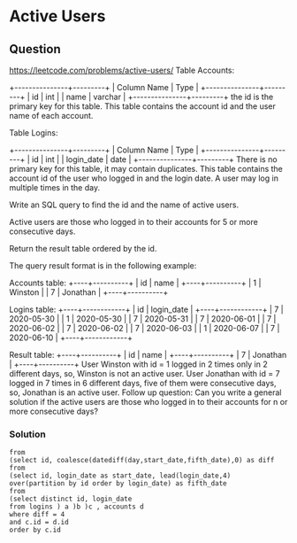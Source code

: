 # Active Users
## Question
https://leetcode.com/problems/active-users/
Table Accounts:

+---------------+---------+
| Column Name   | Type    |
+---------------+---------+
| id            | int     |
| name          | varchar |
+---------------+---------+
the id is the primary key for this table.
This table contains the account id and the user name of each account.
 

Table Logins:

+---------------+---------+
| Column Name   | Type    |
+---------------+---------+
| id            | int     |
| login_date    | date    |
+---------------+---------+
There is no primary key for this table, it may contain duplicates.
This table contains the account id of the user who logged in and the login date. A user may log in multiple times in the day.
 

Write an SQL query to find the id and the name of active users.

Active users are those who logged in to their accounts for 5 or more consecutive days.

Return the result table ordered by the id.

The query result format is in the following example:

Accounts table:
+----+----------+
| id | name     |
+----+----------+
| 1  | Winston  |
| 7  | Jonathan |
+----+----------+

Logins table:
+----+------------+
| id | login_date |
+----+------------+
| 7  | 2020-05-30 |
| 1  | 2020-05-30 |
| 7  | 2020-05-31 |
| 7  | 2020-06-01 |
| 7  | 2020-06-02 |
| 7  | 2020-06-02 |
| 7  | 2020-06-03 |
| 1  | 2020-06-07 |
| 7  | 2020-06-10 |
+----+------------+

Result table:
+----+----------+
| id | name     |
+----+----------+
| 7  | Jonathan |
+----+----------+
User Winston with id = 1 logged in 2 times only in 2 different days, so, Winston is not an active user.
User Jonathan with id = 7 logged in 7 times in 6 different days, five of them were consecutive days, so, Jonathan is an active user.
Follow up question:
Can you write a general solution if the active users are those who logged in to their accounts for n or more consecutive days?
### Solution
```
from
(select id, coalesce(datediff(day,start_date,fifth_date),0) as diff
from
(select id, login_date as start_date, lead(login_date,4) over(partition by id order by login_date) as fifth_date
from
(select distinct id, login_date
from logins ) a )b )c , accounts d
where diff = 4
and c.id = d.id
order by c.id
```
